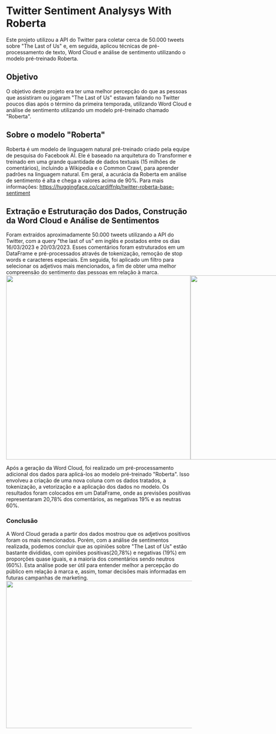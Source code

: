 <h1>Twitter Sentiment Analysys With Roberta</h1>
Este projeto utilizou a API do Twitter para coletar cerca de 50.000 tweets sobre "The Last of Us" e, em seguida, aplicou técnicas de pré-processamento de texto, Word Cloud e análise de sentimento utilizando o modelo pré-treinado Roberta.

<h2>Objetivo</h2>
O objetivo deste projeto era ter uma melhor percepção do que as pessoas que assistiram ou jogaram "The Last of Us" estavam falando no Twitter poucos dias após o término da primeira temporada, utilizando Word Cloud e análise de sentimento utilizando um modelo pré-treinado chamado "Roberta".

<h2>Sobre o modelo "Roberta"</h2>

Roberta é um modelo de linguagem natural pré-treinado criado pela equipe de pesquisa do Facebook AI. Ele é baseado na arquitetura do Transformer e treinado em uma grande quantidade de dados textuais (15 milhões de comentários), incluindo a Wikipedia e o Common Crawl, para aprender padrões na linguagem natural. Em geral, a acurácia da Roberta em análise de sentimento é alta e chega a valores acima de 90%.
Para mais informações: https://huggingface.co/cardiffnlp/twitter-roberta-base-sentiment

<h2>Extração e Estruturação dos Dados, Construção da Word Cloud e Análise de Sentimentos</h2>
Foram extraídos aproximadamente 50.000 tweets utilizando a API do Twitter, com a query "the last of us" em inglês e postados entre os dias 16/03/2023 e 20/03/2023. Esses comentários foram estruturados em um DataFrame e pré-processados através de tokenização, remoção de stop words e caracteres especiais. Em seguida, foi aplicado um filtro para selecionar os adjetivos mais mencionados, a fim de obter uma melhor compreensão do sentimento das pessoas em relação à marca.
<div style="display: flex;">
  <img src="https://user-images.githubusercontent.com/110298606/227333588-d9f2bc52-7441-4b03-b566-8dca4c8d6b26.png" height="500px" style="display: inline-block;">
  <img src="https://user-images.githubusercontent.com/110298606/227335216-20cb193f-b606-4f19-be0f-5eddea4c66e5.png" height="500px" width= 630px style="display: inline-block;">
</div>

Após a geração da Word Cloud, foi realizado um pré-processamento adicional dos dados para aplicá-los ao modelo pré-treinado "Roberta". Isso envolveu a criação de uma nova coluna com os dados tratados, a tokenização, a vetorização e a aplicação dos dados no modelo. Os resultados foram colocados em um DataFrame, onde as previsões positivas representaram 20,78% dos comentários, as negativas 19% e as neutras 60%.

<h3>Conclusão</h3>
A Word Cloud gerada a partir dos dados mostrou que os adjetivos positivos foram os mais mencionados. Porém, com a análise de sentimentos realizada, podemos concluir que as opiniões sobre "The Last of Us" estão bastante divididas, com opiniões positivas(20,78%) e negativas (19%) em proporções quase iguais, e a maioria dos comentários sendo neutros (60%).  Esta análise pode ser útil para entender melhor a percepção do público em relação à marca e, assim, tomar decisões mais informadas em futuras campanhas de marketing.
<img src="https://user-images.githubusercontent.com/110298606/227338955-df8adb09-81ab-4d8b-ad1d-df38516c7452.png" height= 400px width= 700px>



